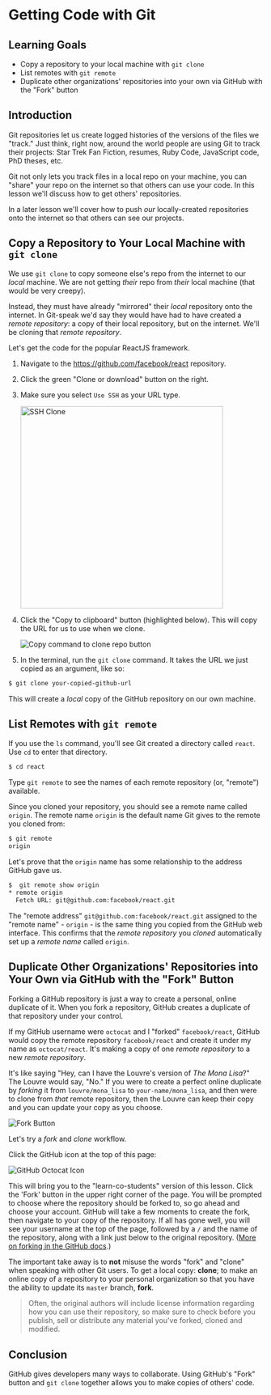 # Getting Code with Git

## Learning Goals

- Copy a repository to your local machine with `git clone`
- List remotes with `git remote`
- Duplicate other organizations' repositories into your own via GitHub with the "Fork" button

## Introduction

Git repositories let us create logged histories of the versions of the files
we "track." Just think, right now, around the world people are using Git
to track their projects: Star Trek Fan Fiction, resumes, Ruby Code, JavaScript
code, PhD theses, etc.

Git not only lets you track files in a local repo on your machine, you can "share"
your repo on the internet so that others can use your code. In this lesson
we'll discuss how to get others' repositories.

In a later lesson we'll cover how to push _our_ locally-created repositories onto the
internet so that others can see our projects.

## Copy a Repository to Your Local Machine with `git clone`

We use `git clone` to copy someone else's repo from the internet to our _local_ machine.
We are not getting _their_ repo from _their_ local machine (that would be very creepy).

Instead, they must have
already "mirrored" their _local_ repository onto the internet. In Git-speak we'd say
they would have had to have created a _remote repository_: a copy of their local repository,
but on the internet. We'll be cloning that _remote repository_.

Let's get the code for the popular ReactJS framework.

1.  Navigate to the https://github.com/facebook/react repository.
2.  Click the green "Clone or download" button on the right.
3.  Make sure you select `Use SSH` as your URL type.

    <img src="https://curriculum-content.s3.amazonaws.com/git-clone-using-ssh.png" width="400px" alt="SSH Clone">

4.  Click the "Copy to clipboard" button (highlighted below). This will copy the
    URL for us to use when we clone.

    <img src="https://curriculum-content.s3.amazonaws.com/copy-clone-command-button.png" alt="Copy command to clone repo button">

5.  In the terminal, run the `git clone` command. It takes the URL we just copied as an argument, like so:

```bash
$ git clone your-copied-github-url
```

This will create a _local_ copy of the GitHub repository on our own machine.

## List Remotes with `git remote`

If you use the `ls` command, you'll see Git created a directory called
`react`. Use `cd` to enter that directory.

```bash
$ cd react
```

Type `git remote` to see the names of each remote repository (or, "remote") available.

Since you cloned your repository, you should see a remote name called `origin`. The remote
name `origin` is the default name Git gives to the remote you cloned from:

```bash
$ git remote
origin
```

Let's prove that the `origin` name has some relationship to the address GitHub gave us.

```bash
$  git remote show origin
* remote origin
  Fetch URL: git@github.com:facebook/react.git
```

The "remote address" `git@github.com:facebook/react.git` assigned to the
"remote name" - `origin` - is the same thing you copied from the
GitHub web interface. This confirms that the _remote repository_ you
_cloned_ automatically set up a _remote name_ called `origin`.

## Duplicate Other Organizations' Repositories into Your Own via GitHub with the "Fork" Button

Forking a GitHub repository is just a way to create a personal, online duplicate
of it. When you fork a repository, GitHub creates a duplicate of that repository
under your control.

If my GitHub username were `octocat` and I "forked" `facebook/react`, GitHub would
copy the remote repository `facebook/react` and create it under my name as
`octocat/react`. It's making a copy of one _remote repository_ to a new _remote
repository_.

It's like saying "Hey, can I have the Louvre's version of _The Mona Lisa_?" The
Louvre would say, "No." If you were to create a perfect online duplicate by _forking_
it from `louvre/mona_lisa` to `your-name/mona_lisa`, and then were to clone
from _that_ remote repository, then the Louvre can keep their copy and you can
update your copy as you choose.

![Fork Button](http://readme-pics.s3.amazonaws.com/fork_button.jpg)

Let's try a _fork_ and _clone_ workflow.

Click the GitHub icon at the top of this page:

![GitHub Octocat Icon](https://flatiron-client-assets.s3.amazonaws.com/assets/github-learn-button.png)

This will bring you to the "learn-co-students" version of this lesson. Click the
'Fork' button in the upper right corner of the page. You will be prompted to
choose where the repository should be forked to, so go ahead and choose your
account. GitHub will take a few moments to create the fork, then navigate to
your copy of the repository. If all has gone well, you will see your username at
the top of the page, followed by a `/` and the name of the repository, along
with a link just below to the original repository. ([More on forking in the GitHub docs](https://help.github.com/enterprise/2.2/user/articles/fork-a-repo/).)

The important take away is to **not** misuse the words "fork" and "clone" when speaking
with other Git users. To get a local copy: **clone**; to make an online copy of
a repository to your personal organization so that you have the ability to
update its `master` branch, **fork**.

> Often, the original authors will include license information regarding how you
> can use their repository, so make sure to check before you publish, sell or
> distribute any material you've forked, cloned and modified.

## Conclusion

GitHub gives developers many ways to collaborate. Using GitHub's "Fork" button and `git clone` together allows you to make copies of others' code.
